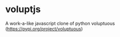 # voluptjs
A work-a-like javascript clone of python voluptuous (https://pypi.org/project/voluptuous)
